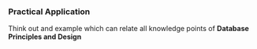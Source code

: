 ### Practical Application

Think out and example which can relate all knowledge points of **Database Principles and Design**
